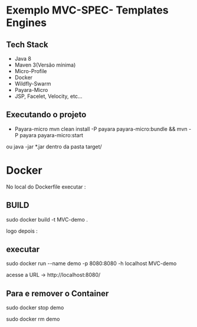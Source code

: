 # Exemplo MVC-SPEC- Templates Engines

## Tech Stack
* Java 8
* Maven 3(Versão mínima)
* Micro-Profile
* Docker
* Wildfly-Swarm
* Payara-Micro
* JSP, Facelet, Velocity, etc...

## Executando o projeto

* Payara-micro
mvn clean install -P payara payara-micro:bundle && mvn -P payara payara-micro:start

ou java -jar *.jar dentro da pasta target/

# Docker

No local do Dockerfile executar :

## BUILD 

sudo docker build -t MVC-demo . 

logo depois :

## executar

sudo docker run --name demo -p 8080:8080 -h localhost MVC-demo

acesse a URL -> http://localhost:8080/

## Para e remover o Container

sudo docker stop demo

sudo docker rm demo

